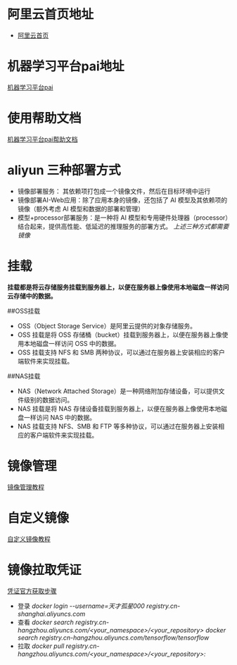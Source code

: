 # 阿里云首页地址  
  - [阿里云首页](https://www.aliyun.com/?utm_content=se_1013083955)  

# 机器学习平台pai地址
[机器学习平台pai](https://www.aliyun.com/product/bigdata/learn?spm=5176.28055625.J_3207526240.255.6a27154aXUTslL&scm=20140722.M_9003148._.V_1)  

# 使用帮助文档
[机器学习平台pai帮助文档](https://help.aliyun.com/document_detail/69223.html?spm=5176.14066474.J_5834642020.6.71d5426as0DTyC)

# aliyun 三种部署方式
- 镜像部署服务： 其依赖项打包成一个镜像文件，然后在目标环境中运行
- 镜像部署AI-Web应用：除了应用本身的镜像，还包括了 AI 模型及其依赖项的镜像（额外考虑 AI 模型和数据的部署和管理）
- 模型+processor部署服务：是一种将 AI 模型和专用硬件处理器（processor）结合起来，提供高性能、低延迟的推理服务的部署方式。
*上述三种方式都需要镜像*

# 挂载
**挂载都是将云存储服务挂载到服务器上，以便在服务器上像使用本地磁盘一样访问云存储中的数据。**

##OSS挂载
- OSS（Object Storage Service）是阿里云提供的对象存储服务。
- OSS 挂载是将 OSS 存储桶（bucket）挂载到服务器上，以便在服务器上像使用本地磁盘一样访问 OSS 中的数据。
- OSS 挂载支持 NFS 和 SMB 两种协议，可以通过在服务器上安装相应的客户端软件来实现挂载。

##NAS挂载
- NAS（Network Attached Storage）是一种网络附加存储设备，可以提供文件级别的数据访问。
- NAS 挂载是将 NAS 存储设备挂载到服务器上，以便在服务器上像使用本地磁盘一样访问 NAS 中的数据。
- NAS 挂载支持 NFS、SMB 和 FTP 等多种协议，可以通过在服务器上安装相应的客户端软件来实现挂载。

# 镜像管理
[镜像管理教程](https://help.aliyun.com/document_detail/213570.htm?spm=a2c4g.110985.0.0.6ee7167fYIeRzs#task-2074428)

# 自定义镜像
[自定义镜像教程](https://help.aliyun.com/document_detail/258246.html?spm=a2c4g.465149.0.0.223c167fb7fVD3)

# 镜像拉取凭证
[凭证官方获取步骤](https://help.aliyun.com/document_detail/142247.html)

- 登录
*docker login --username=天才孤星000 registry.cn-shanghai.aliyuncs.com*
- 查看
*docker search registry.cn-hangzhou.aliyuncs.com/<your_namespace>/<your_repository>*
*docker search registry.cn-hangzhou.aliyuncs.com/tensorflow/tensorflow*
- 拉取
*docker pull registry.cn-hangzhou.aliyuncs.com/<your_namespace>/<your_repository>:<tag>*

